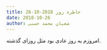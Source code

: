 ```yaml
---
title: خاطره روز 2018-10-26
date: 2018-10-26
author: شعبان محمد حسنی
---
```


امروزم یه روز عادی بود مثل روزای گذشته.